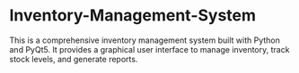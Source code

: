 # Inventory-Management-System
This is a comprehensive inventory management system built with Python and PyQt5. It provides a graphical user interface to manage inventory, track stock levels, and generate reports.
